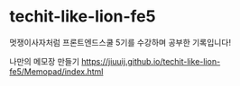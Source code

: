 # techit-like-lion-fe5
멋쟁이사자처럼 프론트엔드스쿨 5기를 수강하며 공부한 기록입니다!

나만의 메모장 만들기
https://jiuuij.github.io/techit-like-lion-fe5/Memopad/index.html
